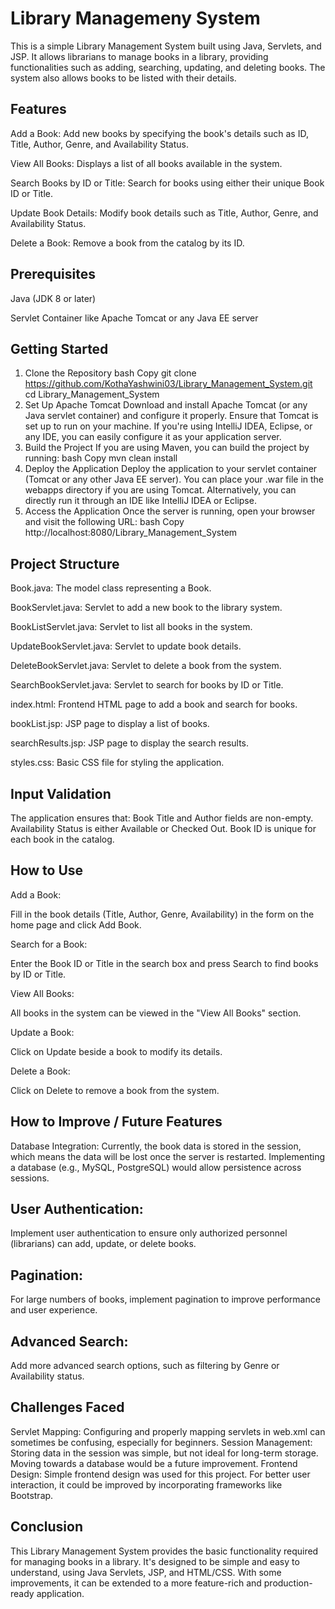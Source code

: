 # Library Managemeny System
This is a simple Library Management System built using Java, Servlets, and JSP. It allows librarians to manage books in a library, providing functionalities such as adding, searching, updating, and deleting books. The system also allows books to be listed with their details.

## Features
Add a Book: Add new books by specifying the book's details such as ID, Title, Author, Genre, and Availability Status.

View All Books: Displays a list of all books available in the system.

Search Books by ID or Title: Search for books using either their unique Book ID or Title.

Update Book Details: Modify book details such as Title, Author, Genre, and Availability Status.

Delete a Book: Remove a book from the catalog by its ID.

## Prerequisites
Java (JDK 8 or later)

Servlet Container like Apache Tomcat or any Java EE server


## Getting Started
1. Clone the Repository
bash
Copy
git clone https://github.com/KothaYashwini03/Library_Management_System.git
cd Library_Management_System
2. Set Up Apache Tomcat
Download and install Apache Tomcat (or any Java servlet container) and configure it properly. Ensure that Tomcat is set up to run on your machine. If you're using IntelliJ IDEA, Eclipse, or any IDE, you can easily configure it as your application server.
3. Build the Project
If you are using Maven, you can build the project by running:
bash
Copy
mvn clean install
4. Deploy the Application
Deploy the application to your servlet container (Tomcat or any other Java EE server). You can place your .war file in the webapps directory if you are using Tomcat.
Alternatively, you can directly run it through an IDE like IntelliJ IDEA or Eclipse.
5. Access the Application
Once the server is running, open your browser and visit the following URL:
bash
Copy
http://localhost:8080/Library_Management_System
## Project Structure
Book.java: The model class representing a Book.

BookServlet.java: Servlet to add a new book to the library system.

BookListServlet.java: Servlet to list all books in the system.

UpdateBookServlet.java: Servlet to update book details.

DeleteBookServlet.java: Servlet to delete a book from the system.

SearchBookServlet.java: Servlet to search for books by ID or Title.

index.html: Frontend HTML page to add a book and search for books.

bookList.jsp: JSP page to display a list of books.

searchResults.jsp: JSP page to display the search results.

styles.css: Basic CSS file for styling the application.
## Input Validation
The application ensures that:
Book Title and Author fields are non-empty.
Availability Status is either Available or Checked Out.
Book ID is unique for each book in the catalog.

## How to Use
Add a Book:

Fill in the book details (Title, Author, Genre, Availability) in the form on the home page and click Add Book.

Search for a Book:

Enter the Book ID or Title in the search box and press Search to find books by ID or Title.

View All Books:

All books in the system can be viewed in the "View All Books" section.

Update a Book:

Click on Update beside a book to modify its details.

Delete a Book:

Click on Delete to remove a book from the system.


## How to Improve / Future Features
Database Integration: Currently, the book data is stored in the session, which means the data will be lost once the server is restarted. Implementing a database (e.g., MySQL, PostgreSQL) would allow persistence across sessions.

## User Authentication: 
Implement user authentication to ensure only authorized personnel (librarians) can add, update, or delete books.

## Pagination:
For large numbers of books, implement pagination to improve performance and user experience.

## Advanced Search: 
Add more advanced search options, such as filtering by Genre or Availability status.

## Challenges Faced
Servlet Mapping: Configuring and properly mapping servlets in web.xml can sometimes be confusing, especially for beginners.
Session Management: Storing data in the session was simple, but not ideal for long-term storage. Moving towards a database would be a future improvement.
Frontend Design: Simple frontend design was used for this project. For better user interaction, it could be improved by incorporating frameworks like Bootstrap.

## Conclusion
This Library Management System provides the basic functionality required for managing books in a library. It's designed to be simple and easy to understand, using Java Servlets, JSP, and HTML/CSS. With some improvements, it can be extended to a more feature-rich and production-ready application.
